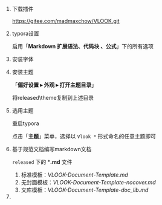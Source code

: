 1. 下载插件

   https://gitee.com/madmaxchow/VLOOK.git

2. typora设置

   启用「**Markdown 扩展语法、代码块 、公式**」下的所有选项

3. 安装字体

4. 安装主题

   「**偏好设置 ▸ 外观 ▸ 打开主题目录**」

   将released\theme复制到上述目录

5. 选用主题

   重启typora

   点击「**主题**」菜单，选择以 `Vlook *` 形式命名的任意主题即可

6. 基于规范文档编写markdown文档

   `released` 下的 ***.md** 文件
   
   1. 标准模板：*VLOOK-Document-Template.md*
   2. 无封面模板：*VLOOK-Document-Template-nocover.md*
   3. 文库模板：*VLOOK-Document-Template-doc_lib.md*
   
7. 

   

